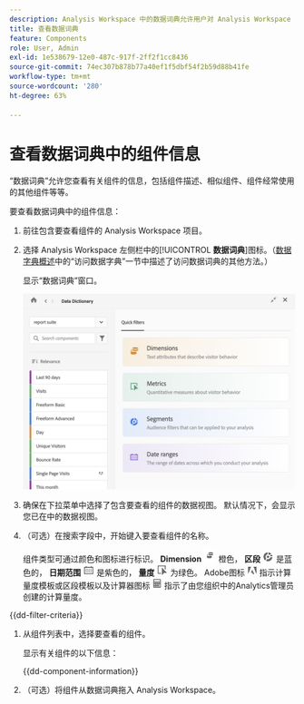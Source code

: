 ```yaml
---
description: Analysis Workspace 中的数据词典允许用户对 Analysis Workspace 中的各种组件进行编目和跟踪，包括组件的预期用途、批准情况、重复情况等等。
title: 查看数据词典
feature: Components
role: User, Admin
exl-id: 1e538679-12e0-487c-917f-2ff2f1cc8436
source-git-commit: 74ec307b878b77a40ef1f5dbf54f2b59d88b41fe
workflow-type: tm+mt
source-wordcount: '280'
ht-degree: 63%

---
```


# 查看数据词典中的组件信息

“数据词典”允许您查看有关组件的信息，包括组件描述、相似组件、组件经常使用的其他组件等等。

要查看数据词典中的组件信息：

1. 前往包含要查看组件的 Analysis Workspace 项目。

1. 选择 Analysis Workspace 左侧栏中的&#x200B;[!UICONTROL **数据词典**]&#x200B;图标。（[数据字典概述](/help/components/data-dictionary/data-dictionary-overview.md)中的“访问数据字典”一节中描述了访问数据词典的其他方法。）

   显示“数据词典”窗口。

   ![data-dictionary.png](assets/data-dictionary.png)

   <!--double-check this screenshot. I mocked the admin view up a bit to get rid of the Dictionary health tab.-->

1. 确保在下拉菜单中选择了包含要查看的组件的数据视图。 默认情况下，会显示您已在中的数据视图。

1. （可选）在搜索字段中，开始键入要查看组件的名称。

   组件类型可通过颜色和图标进行标识。 **Dimension** ![Dimension图标](assets/dimension-icon.png) 橙色， **区段** ![区段图标](assets/segment-icon.png) 是蓝色的， **日期范围** ![日期范围图标](assets/date-range-icon.png) 是紫色的， **量度** ![“量度”图标](assets/default-metric-icon.png) 为绿色。 Adobe图标 ![Adobe图标](assets/default-calc-metric-icon.png) 指示计算量度模板或区段模板以及计算器图标 ![计算器图标](assets/calculated-metric-icon-created.png) 指示了由您组织中的Analytics管理员创建的计算量度。

{{dd-filter-criteria}}

1. 从组件列表中，选择要查看的组件。

   显示有关组件的以下信息：

   {{dd-component-information}}

1. （可选）将组件从数据词典拖入 Analysis Workspace。
